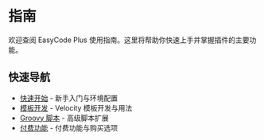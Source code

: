 # 指南

欢迎查阅 EasyCode Plus 使用指南。这里将帮助你快速上手并掌握插件的主要功能。

## 快速导航

- [快速开始](/zh/guide/getting-started) - 新手入门与环境配置
- [模板开发](/zh/guide/templates) - Velocity 模板开发与用法
- [Groovy 脚本](/zh/guide/groovy-script) - 高级脚本扩展 
- [付费功能](/zh/guide/pro-features) - 付费功能与购买选项